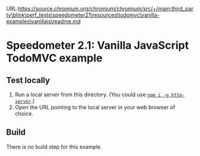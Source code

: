 URL:https://source.chromium.org/chromium/chromium/src/+/main:third_party\blink\perf_tests\speedometer21\resources\todomvc\vanilla-examples\vanillajs\readme.md
# Speedometer 2.1: Vanilla JavaScript TodoMVC example

## Test locally

1. Run a local server from this directory. (You could use [`npm i -g http-server`](https://github.com/indexzero/http-server).)
2. Open the URL pointing to the local server in your web browser of choice.

## Build

There is no build step for this example.
